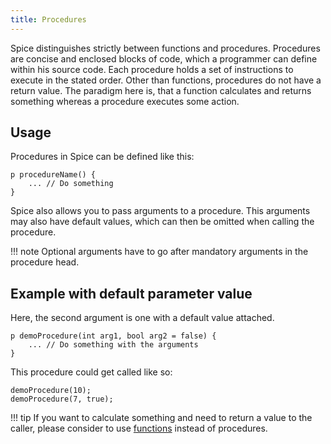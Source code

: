 ```yaml
---
title: Procedures
---
```


Spice distinguishes strictly between functions and procedures. Procedures are concise and enclosed blocks of code, which a
programmer can define within his source code. Each procedure holds a set of instructions to execute in the stated order.
Other than functions, procedures do not have a return value. The paradigm here is, that a function calculates and returns
something whereas a procedure executes some action.

## Usage

Procedures in Spice can be defined like this:
```spice
p procedureName() {
	... // Do something
}
```

Spice also allows you to pass arguments to a procedure. This arguments may also have default values, which can then be omitted
when calling the procedure. 

!!! note
    Optional arguments have to go after mandatory arguments in the procedure head.

## Example with default parameter value

Here, the second argument is one with a default value attached.
```spice
p demoProcedure(int arg1, bool arg2 = false) {
	... // Do something with the arguments
}
```

This procedure could get called like so:
```spice
demoProcedure(10);
demoProcedure(7, true);
```

!!! tip
    If you want to calculate something and need to return a value to the caller, please consider to use
    [functions](../functions.md) instead of procedures.